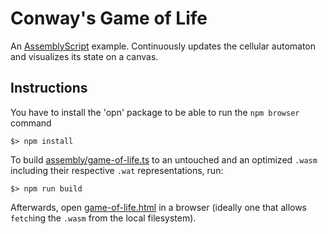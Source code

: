 Conway's Game of Life
=====================

An [AssemblyScript](http://assemblyscript.org) example. Continuously updates the cellular automaton and visualizes its state on a canvas.

Instructions
------------

You have to install the 'opn' package to be able to run the `npm browser` command

```
$> npm install
```

To build [assembly/game-of-life.ts](./assembly/game-of-life.ts) to an untouched and an optimized `.wasm` including their respective `.wat` representations, run:

```
$> npm run build
```

Afterwards, open [game-of-life.html](./game-of-life.html) in a browser (ideally one that allows `fetch`ing the `.wasm` from the local filesystem).
